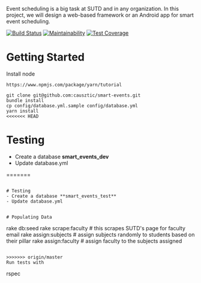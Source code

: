 Event scheduling is a big task at SUTD and in any organization. In this project, we will design a web-based framework or an Android app for smart event scheduling.

[![Build Status](https://travis-ci.org/causztic/smart-events.svg?branch=master)](https://travis-ci.org/causztic/smart-events)
[![Maintainability](https://api.codeclimate.com/v1/badges/517471ecad1083fbb8b6/maintainability)](https://codeclimate.com/github/causztic/smart-events/maintainability)
[![Test Coverage](https://api.codeclimate.com/v1/badges/517471ecad1083fbb8b6/test_coverage)](https://codeclimate.com/github/causztic/smart-events/test_coverage)
# Getting Started

Install node
```
https://www.npmjs.com/package/yarn/tutorial
```

```
git clone git@github.com:causztic/smart-events.git
bundle install
cp config/database.yml.sample config/database.yml
yarn install
<<<<<<< HEAD
```

# Testing
- Create a database **smart_events_dev**
- Update database.yml

=======
```

# Testing
- Create a database **smart_events_test**
- Update database.yml


# Populating Data
```
rake db:seed
rake scrape:faculty  # this scrapes SUTD's page for faculty email
rake assign:subjects # assign subjects randomly to students based on their pillar
rake assign:faculty  # assign faculty to the subjects assigned
```

>>>>>>> origin/master
Run tests with
```
rspec
```
